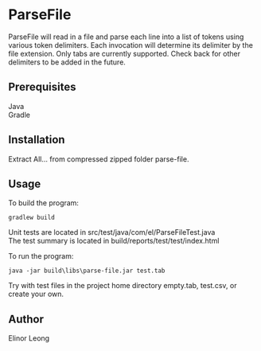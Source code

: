 # ParseFile

ParseFile will read in a file and parse each line into a list of tokens using various token delimiters. 
Each invocation will determine its delimiter by the file extension. Only tabs are currently supported. 
Check back for other delimiters to be added in the future.

## Prerequisites
Java\
Gradle

## Installation
Extract All... from compressed zipped folder parse-file.

## Usage
To build the program:
```
gradlew build
```
Unit tests are located in src/test/java/com/el/ParseFileTest.java\
The test summary is located in build/reports/test/test/index.html

To run the program:
```
java -jar build\libs\parse-file.jar test.tab
```
Try with test files in the project home directory empty.tab, test.csv, or create your own.


## Author
Elinor Leong